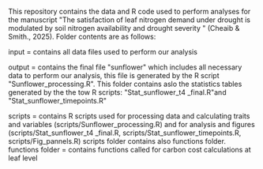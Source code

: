 This repository contains the data and R code used to perform analyses for the manuscript "The satisfaction of leaf nitrogen demand under drought is modulated by soil nitrogen availability and drought severity " (Cheaib & Smith., 2025). Folder contents are as follows:

input = contains all data files used to perform our analysis

output = contains the final file "sunflower" which includes all necessary data to perform our analysis, this file is generated by the R script "Sunflower_processing.R". 
This folder contains aslo the statistics tables generated by the the tow R scripts: "Stat_sunflower_t4 _final.R"and "Stat_sunflower_timepoints.R"

scripts = contains R scripts used for processing data and calculating traits and variables (scripts/Sunflower_processing.R) and for analysis and figures (scripts/Stat_sunflower_t4 _final.R, scripts/Stat_sunflower_timepoints.R, scripts/Fig_pannels.R)
scripts folder contains also functions folder. functions folder = contains functions called for carbon cost calculations at leaf level
